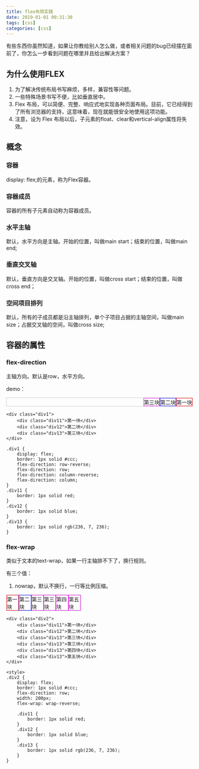 ```yaml
---
title: flex布局实践
date: 2019-01-01 00:31:30
tags: [css]
categories: [css]
---
```



有些东西你虽然知道，如果让你教给别人怎么做，或者相关问题的bug已经摆在面前了，你怎么一步看到问题在哪里并且给出解决方案？

## 为什么使用FLEX

1. 为了解决传统布局书写麻烦，多样，兼容性等问题。
2. 一些特殊场景书写不便，比如垂直居中。
2. Flex 布局，可以简便、完整、响应式地实现各种页面布局。目前，它已经得到了所有浏览器的支持，这意味着，现在就能很安全地使用这项功能。
3. 注意，设为 Flex 布局以后，子元素的float、clear和vertical-align属性将失效。

## 概念

### 容器
display: flex;的元素，称为Flex容器。

### 容器成员

容器的所有子元素自动称为容器成员。

### 水平主轴

默认，水平方向是主轴。开始的位置，叫做main start；结束的位置，叫做main end;

### 垂直交叉轴

默认，垂直方向是交叉轴。开始的位置，叫做cross start；结束的位置，叫做cross end；

### 空间项目排列

默认，所有的子成员都是沿主轴排列，单个子项目占据的主轴空间，叫做main size；占据交叉轴的空间，叫做cross size;

## 容器的属性

### flex-direction 
主轴方向。默认是row，水平方向。

demo：
<div class="div1">
    <div class="div11">第一块</div>
    <div class="div12">第二块</div>
    <div class="div13">第三块</div>
</div>

<style>
.div1 {
    display: flex;
    border: 1px solid #ccc;
    flex-direction: row-reverse;
}
.div11 {
    border: 1px solid red;
}
.div12 {
    border: 1px solid blue;
}
.div13 {
    border: 1px solid rgb(236, 7, 236);
}
</style>

```
<div class="div1">
    <div class="div11">第一块</div>
    <div class="div12">第二块</div>
    <div class="div13">第三块</div>
</div>

.div1 {
    display: flex;
    border: 1px solid #ccc;
    flex-direction: row-reverse;
    flex-direction: row;
    flex-direction: column-reverse;
    flex-direction: column;
}
.div11 {
    border: 1px solid red;
}
.div12 {
    border: 1px solid blue;
}
.div13 {
    border: 1px solid rgb(236, 7, 236);
}
```

### flex-wrap

类似于文本的text-wrap，如果一行主轴排不下了，换行规则。

有三个值：

1. nowrap，默认不换行，一行等比例压缩。

<div class="div2">
    <div class="div11">第一块</div>
    <div class="div12">第二块</div>
    <div class="div13">第三块</div>
    <div class="div13">第三块</div>
    <div class="div13">第四块</div>
    <div class="div13">第五块</div>
</div>

<style>
.div2 {
    display: flex;
    border: 1px solid #ccc;
    flex-direction: row;
    width: 200px;
    flex-wrap: nowrap;

    .div11 {
        border: 1px solid red;
    }
    .div12 {
        border: 1px solid blue;
    }
    .div13 {
        border: 1px solid rgb(236, 7, 236);
    }
}
</style>

```
<div class="div2">
    <div class="div11">第一块</div>
    <div class="div12">第二块</div>
    <div class="div13">第三块</div>
    <div class="div13">第三块</div>
    <div class="div13">第四块</div>
    <div class="div13">第五块</div>
</div>

<style>
.div2 {
    display: flex;
    border: 1px solid #ccc;
    flex-direction: row;
    width: 200px;
    flex-wrap: wrap-reverse;

    .div11 {
        border: 1px solid red;
    }
    .div12 {
        border: 1px solid blue;
    }
    .div13 {
        border: 1px solid rgb(236, 7, 236);
    }
}
```


